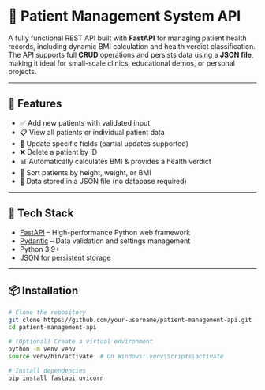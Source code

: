 # 🏥 Patient Management System API

A fully functional REST API built with **FastAPI** for managing patient health records, including dynamic BMI calculation and health verdict classification. The API supports full **CRUD** operations and persists data using a **JSON file**, making it ideal for small-scale clinics, educational demos, or personal projects.

---

## 🚀 Features

- ✅ Add new patients with validated input
- 📋 View all patients or individual patient data
- 🔄 Update specific fields (partial updates supported)
- ❌ Delete a patient by ID
- 📊 Automatically calculates BMI & provides a health verdict
- 🔎 Sort patients by height, weight, or BMI
- 📝 Data stored in a JSON file (no database required)

---

## 🧰 Tech Stack

- [FastAPI](https://fastapi.tiangolo.com/) – High-performance Python web framework
- [Pydantic](https://docs.pydantic.dev/) – Data validation and settings management
- Python 3.9+
- JSON for persistent storage

---

## 📦 Installation

```bash
# Clone the repository
git clone https://github.com/your-username/patient-management-api.git
cd patient-management-api

# (Optional) Create a virtual environment
python -m venv venv
source venv/bin/activate  # On Windows: venv\Scripts\activate

# Install dependencies
pip install fastapi uvicorn
